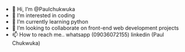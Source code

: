 - 👋 Hi, I’m @Paulchukwuka
- 👀 I’m interested in coding
- 🌱 I’m currently learning python
- 💞️ I’m looking to collaborate on front-end web development projects
- 📫 How to reach me.. whatsapp (09036072155) linkedin (Paul Chukwuka)

<!---
Paulchukwuka/Paulchukwuka is a ✨ special ✨ repository because its `README.md` (this file) appears on your GitHub profile.
You can click the Preview link to take a look at your changes.
--->
